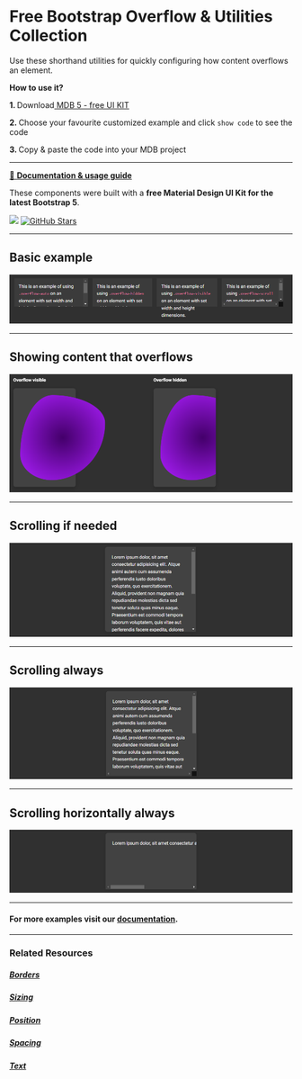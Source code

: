 # Free Bootstrap Overflow & Utilities Collection

Use these shorthand utilities for quickly configuring how content overflows an element.

<p><strong>How to use it?</strong></p>
<p class="mb-2">
<strong>1. </strong>Download<a target="_blank" href="https://mdbootstrap.com/docs/standard/"> MDB 5 - free UI KIT</a></p>
<p class="mb-2"><strong>2. </strong>Choose your favourite customized example and click <code>show code</code> to see the code</p>
<p class="mb-3"><strong>3. </strong>Copy & paste the code into your MDB project</p>

--------------------

[📄 **Documentation & usage guide**](https://mdbootstrap.com/docs/standard/utilities/overflow/)

These components were built with a **free Material Design UI Kit for the latest Bootstrap 5**.

<img height="25" src="https://mdbootstrap.com/img/Marketing/general/logo/medium/mdb-r.png">  [![GitHub Stars](https://img.shields.io/github/stars/mdbootstrap/mdb-ui-kit?label=Star%20now&style=social)](https://github.com/mdbootstrap/mdb-ui-kit/)

---------------------

 <h2 class="mb-4">Basic example</h2> 

 [![Bootstrap 5 Overflow](/assets/basic-example.png)](https://mdbootstrap.com/docs/standard/utilities/overflow/#section-basic-example)

 
 <hr class="my-5">

 <h2 class="mb-4">Showing content that overflows</h2> 

 [![Bootstrap 5 Overflow](/assets/showing-content-that-overflows.png)](https://mdbootstrap.com/docs/standard/utilities/overflow/#subsection-showing-content-that-overflows)

 
 <hr class="my-5">

 <h2 class="mb-4">Scrolling if needed</h2> 

 [![Bootstrap 5 Overflow](/assets/scrolling-if-needed.png)](https://mdbootstrap.com/docs/standard/utilities/overflow/#subsection-scrolling-if-needed)

 
 <hr class="my-5">

 <h2 class="mb-4">Scrolling always</h2> 

 [![Bootstrap 5 Overflow](/assets/scrolling-always.png)](https://mdbootstrap.com/docs/standard/utilities/overflow/#subsection-scrolling-always)

 
 <hr class="my-5">

 <h2 class="mb-4">Scrolling horizontally always</h2> 

 [![Bootstrap 5 Overflow](/assets/scrolling-horizontally-always.png)](https://mdbootstrap.com/docs/standard/utilities/overflow/#subsection-scrolling-horizontally-always)


 
 <hr class="my-5">

<h4>For more examples visit our <a target="_blank" href="https://mdbootstrap.com/docs/standard/utilities/overflow/">documentation</a>.</h4>

 <hr class="my-5">

<h3>Related Resources</h3>

<h5><a target="_blank" href="https://mdbootstrap.com/docs/standard/utilities/borders/">Borders</a></h5>

<h5><a target="_blank" href="https://mdbootstrap.com/docs/standard/utilities/sizing/">Sizing</a></h5>

<h5><a target="_blank" href="https://mdbootstrap.com/docs/standard/utilities/position/">Position</a></h5>

<h5><a target="_blank" href="https://mdbootstrap.com/docs/standard/utilities/spacing/">Spacing</a></h5>

<h5><a target="_blank" href="https://mdbootstrap.com/docs/standard/utilities/text/">Text</a></h5>



